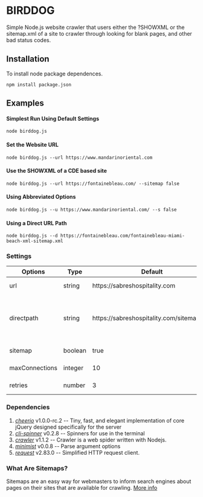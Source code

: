 # BIRDDOG

Simple Node.js website crawler that users either the ?SHOWXML or the sitemap.xml of a site to crawler through looking for blank pages, and other bad status codes.

## Installation

To install node package dependences.

```npm install package.json```

## Examples

#### Simplest Run Using Default Settings
```node birddog.js```

#### Set the Website URL
```node birddog.js --url https://www.mandarinoriental.com```

#### Use the SHOWXML of a CDE based site
```node birddog.js --url https://fontainebleau.com/ --sitemap false```

#### Using Abbreviated Options
```node birddog.js --u https://www.mandarinoriental.com/ --s false```

#### Using a Direct URL Path
```node birddog.js --d https://fontainebleau.com/fontainebleau-miami-beach-xml-sitemap.xml```

### Settings

<table style="width: 100%;">
  <thead>
    <th>Options</th>
    <th>Type</th>
    <th>Default</th>
    <th>Description</th>
  </thead>
  <tbody>
    <tr>
      <td nowrap>url</td>
      <td>string</td>
      <td>https://sabreshospitality.com</td>
      <td>The website url that you would like to crawl. Has alias *-u*</td>
    </tr>
    <tr>
      <td nowrap>directpath</td>
      <td>string</td>
      <td>https://sabreshospitality.com/sitemap.xml</td>
      <td>The direct sitemap xml path that you would like to crawl. Only supports supports the [standard XML sitemap protocol]((https://www.sitemaps.org/index.html)). Has alias *-d*</td>
    </tr>
    <tr>
      <td nowrap>sitemap</td>
      <td>boolean</td>
      <td>true</td>
      <td>If true uses sitemap.xml, if false uses ?SHOWXML for CDE sites. Has alias *-s*</td>
    </tr>
    <tr>
      <td nowrap>maxConnections</td>
      <td>integer</td>
      <td>10</td>
      <td>Crawler.js option: Size of the worker pool. Has alias *-m*</td>
    </tr>
    <tr>
      <td nowrap>retries</td>
      <td>number</td>
      <td>3</td>
      <td>Crawler.js option: Number of retries if the request fails. Has alias *-r*</td>
    </tr>
  </tbody>
</table>

### Dependencies

1. *[cheerio](https://www.npmjs.com/package/cheerio)* v1.0.0-rc.2 -- Tiny, fast, and elegant implementation of core jQuery designed specifically for the server
2. *[cli-spinner](https://www.npmjs.com/package/cli-spinner)* v0.2.8 -- Spinners for use in the terminal
3. *[crawler](https://www.npmjs.com/package/crawler)* v1.1.2 -- Crawler is a web spider written with Nodejs.
4. *[minimist](https://www.npmjs.com/package/minimist)* v0.0.8 -- Parse argument options
5. *[request](https://www.npmjs.com/package/request)* v2.83.0 -- Simplified HTTP request client.


### What Are Sitemaps?

Sitemaps are an easy way for webmasters to inform search engines about pages on their sites that are available for crawling. [More info](https://www.sitemaps.org/index.html)
